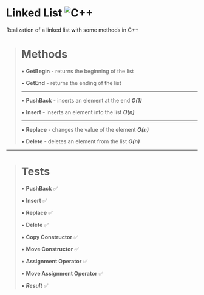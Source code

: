 # Linked List ![C++](https://img.shields.io/badge/-С++-090909?style=for-the-badge&logo=C%2b%2b&logoColor=6296CC)
Realization of a linked list with some methods in C++

># Methods
>• **GetBegin** - returns the beginning of the list 
>
>• **GetEnd** - returns the ending of the list
>***
>• **PushBack** - inserts an element at the end ***O(1)***
>
>• **Insert** - inserts an element into the list ***O(n)***
>***
>• **Replace** - changes the value of the element ***O(n)***
>
>• **Delete** - deletes an element from the list ***O(n)***

***

># Tests
> • **PushBack** :white_check_mark:
>
> • **Insert** :white_check_mark:
>
> • **Replace** :white_check_mark:
>
> • **Delete** :white_check_mark:
>
> • **Copy Constructor** :white_check_mark:
>
> • **Move Constructor** :white_check_mark:
>
> • **Assignment Operator** :white_check_mark:
>
> • **Move Assignment Operator** :white_check_mark:
>
> • ***Result*** :white_check_mark:




